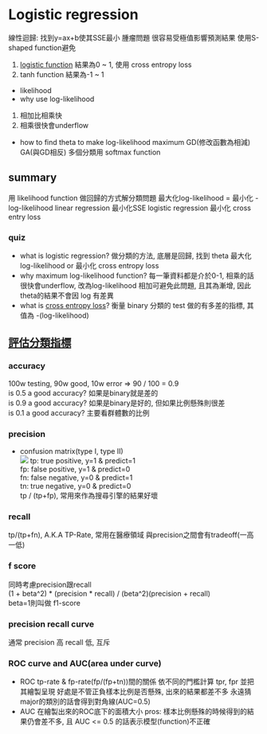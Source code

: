 # Logistic regression
線性迴歸: 找到y=ax+b使其SSE最小
腫瘤問題
很容易受極值影響預測結果
使用S-shaped function避免
1. [logistic function](https://zh.wikipedia.org/wiki/S%E5%87%BD%E6%95%B0)
結果為0 ~ 1, 使用 cross entropy loss
2. tanh function
結果為-1 ~ 1
* likelihood
* why use log-likelihood
1. 相加比相乘快
2. 相乘很快會underflow
* how to find theta to make log-likelihood maximum
GD(修改函數為相減)
GA(與GD相反)
多個分類用 softmax function

## summary
用 likelihood function 做回歸的方式解分類問題
最大化log-likelihood = 最小化 -log-likelihood
linear regression 最小化SSE
logistic regression 最小化 cross entry loss

### quiz
* what is logistic regression?
做分類的方法, 底層是回歸, 找到 theta 最大化log-likelihood or 最小化 cross entropy loss
* why maximum log-likelihood function?
每一筆資料都是介於0-1, 相乘的話很快會underflow, 改為log-likelihood 相加可避免此問題, 且其為漸增, 因此theta的結果不會因 log 有差異
* what is [cross entropy loss](https://medium.com/@chih.sheng.huang821/%E6%A9%9F%E5%99%A8-%E6%B7%B1%E5%BA%A6%E5%AD%B8%E7%BF%92-%E5%9F%BA%E7%A4%8E%E4%BB%8B%E7%B4%B9-%E6%90%8D%E5%A4%B1%E5%87%BD%E6%95%B8-loss-function-2dcac5ebb6cb)?
衡量 binary 分類的 test 做的有多差的指標, 其值為 -(log-likelihood)

## [評估分類指標](https://www.youtube.com/watch?v=ITX-NsE01Aw&list=PL1f_B9coMEeB0uxQwlKLGGyDpI_Xs8iCY&index=10)
### accuracy
100w testing, 90w good, 10w error => 90 / 100 = 0.9\
is 0.5 a good accuracy? 如果是binary就是差的\
is 0.9 a good accuracy? 如果是binary是好的, 但如果比例懸殊則很差\
is 0.1 a good accuracy?
主要看群體數的比例
### precision
* confusion matrix(type I, type II)\
![]('../notes/imgs/16-01.png')
tp: true positive, y=1 & predict=1 \
fp: false positive, y=1 & predict=0 \
fn: false negative, y=0 & predict=1 \
tn: true negative, y=0 & predict=0 \
tp / (tp+fp), 常用來作為搜尋引擎的結果好壞
### recall
tp/(tp+fn), A.K.A TP-Rate, 常用在醫療領域
與precision之間會有tradeoff(一高一低)
### f score
同時考慮precision跟recall\
(1 + beta^2) * (precision * recall) / (beta^2)(precision + recall)\
beta=1則叫做 f1-score
### precision recall curve
通常 precision 高 recall 低, 互斥
### ROC curve and AUC(area under curve)
* ROC
tp-rate & fp-rate(fp/(fp+tn))間的關係
依不同的門檻計算 tpr, fpr 並把其繪製呈現
好處是不管正負樣本比例是否懸殊, 出來的結果都差不多
永遠猜major的類別的話會得到對角線(AUC=0.5)
* AUC
在繪製出來的ROC底下的面積大小
pros:
樣本比例懸殊的時候得到的結果仍會差不多, 且 AUC <= 0.5 的話表示模型(function)不正確
